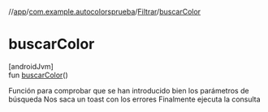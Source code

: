 //[app](../../../index.md)/[com.example.autocolorsprueba](../index.md)/[Filtrar](index.md)/[buscarColor](buscar-color.md)

# buscarColor

[androidJvm]\
fun [buscarColor](buscar-color.md)()

Función para comprobar que se han introducido bien los parámetros de búsqueda Nos saca un toast con los errores Finalmente ejecuta la consulta
